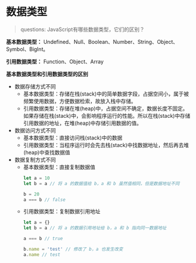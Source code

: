 <!--info-header-start-->
<h1>
  数据类型
</h1>
<!--info-header-end-->

>questions: JavaScript有哪些数据类型，它们的区别？

**基本数据类型：**
Undefined、Null、Boolean、Number、String、Object、Symbol、BigInt。

**引用数据类型：**
Function、Object、Array

**基本数据类型和引用数据类型的区别**
- 数据存储方式不同
  - 基本数据类型：存储在栈(stack)中的简单数据字段，占据空间小，属于被频繁使用数据，方便数据检索，故放入栈中存储。
  - 引用数据类型：存储在堆(heap)中，占据空间不确定，数据长度不固定。如果存储在栈(stack)中，会影响程序运行的性能。所以在栈(stack)中存储引用数据的地址，在堆(heap)中存储引用数据的值。
- 数据访问方式不同
  - 基本数据类型：直接访问栈(stack)中的数据
  - 引用数据类型：当程序运行时会先去栈(stack)中找数据地址，然后再去堆(heap)中查找数据值
- 数据复制方式不同
  - 基本数据类型：直接复制数据值
    ```js
    let a = 10
    let b = a // 将 a 的数据值给 b，a 和 b 虽然值相同，但是数据地址不同

    b = 20
    a === b // false
    ```
  - 引用数据类型：复制数据引用地址
    ```js
    let a = {}
    let b = a // 将 a 的数据引用地址给 b，a 和 b 指向同一数据地址

    a === b // true

    b.name = 'test' // 修改了 b，a 也发生改变
    a.name // test
    ```

